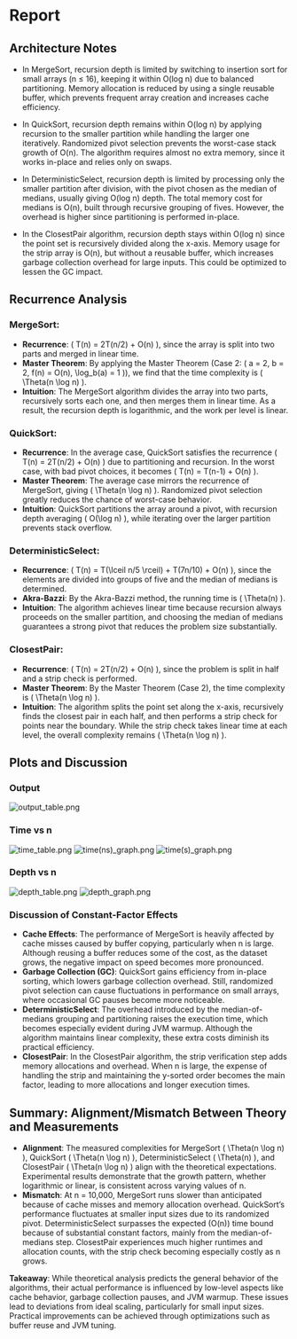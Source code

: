 # Report

## Architecture Notes

- In MergeSort, recursion depth is limited by switching to insertion sort for small arrays (n ≤ 16), keeping it within O(log n) due to balanced partitioning. Memory allocation is reduced by using a single reusable buffer, which prevents frequent array creation and increases cache efficiency.

- In QuickSort, recursion depth remains within O(log n) by applying recursion to the smaller partition while handling the larger one iteratively. Randomized pivot selection prevents the worst-case stack growth of O(n). The algorithm requires almost no extra memory, since it works in-place and relies only on swaps.

- In DeterministicSelect, recursion depth is limited by processing only the smaller partition after division, with the pivot chosen as the median of medians, usually giving O(log n) depth. The total memory cost for medians is O(n), built through recursive grouping of fives. However, the overhead is higher since partitioning is performed in-place.

- In the ClosestPair algorithm, recursion depth stays within O(log n) since the point set is recursively divided along the x-axis. Memory usage for the strip array is O(n), but without a reusable buffer, which increases garbage collection overhead for large inputs. This could be optimized to lessen the GC impact.

## Recurrence Analysis

### **MergeSort**:
- **Recurrence**: ( T(n) = 2T(n/2) + O(n) ), since the array is split into two parts and merged in linear time.
- **Master Theorem**: By applying the Master Theorem (Case 2: ( a = 2, b = 2, f(n) = O(n), \log_b(a) = 1 )), we find that the time complexity is ( \Theta(n \log n) ).
- **Intuition**: The MergeSort algorithm divides the array into two parts, recursively sorts each one, and then merges them in linear time. As a result, the recursion depth is logarithmic, and the work per level is linear.


### **QuickSort**:
- **Recurrence**: In the average case, QuickSort satisfies the recurrence ( T(n) = 2T(n/2) + O(n) ) due to partitioning and recursion. In the worst case, with bad pivot choices, it becomes ( T(n) = T(n-1) + O(n) ).
- **Master Theorem**: The average case mirrors the recurrence of MergeSort, giving ( \Theta(n \log n) ). Randomized pivot selection greatly reduces the chance of worst-case behavior.
- **Intuition**: QuickSort partitions the array around a pivot, with recursion depth averaging ( O(\log n) ), while iterating over the larger partition prevents stack overflow.

### **DeterministicSelect**:
- **Recurrence**: ( T(n) = T(\lceil n/5 \rceil) + T(7n/10) + O(n) ), since the elements are divided into groups of five and the median of medians is determined.
- **Akra-Bazzi**: By the Akra-Bazzi method, the running time is ( \Theta(n) ).
- **Intuition**: The algorithm achieves linear time because recursion always proceeds on the smaller partition, and choosing the median of medians guarantees a strong pivot that reduces the problem size substantially.

### **ClosestPair**:
- **Recurrence**: ( T(n) = 2T(n/2) + O(n) ), since the problem is split in half and a strip check is performed.
- **Master Theorem**: By the Master Theorem (Case 2), the time complexity is ( \Theta(n \log n) ).
- **Intuition**: The algorithm splits the point set along the x-axis, recursively finds the closest pair in each half, and then performs a strip check for points near the boundary. While the strip check takes linear time at each level, the overall complexity remains ( \Theta(n \log n) ).

## Plots and Discussion

### Output
![output_table.png](img/output_tb.png)

### Time vs n 
![time_table.png](img/time_tb.png)
![time(ns)_graph.png](img/time(ns)_gr.png)
![time(s)_graph.png](img/time(s)_gr.png)

### Depth vs n
![depth_table.png](img/depth_tb.png)
![depth_graph.png](img/depth_gr.png)

### Discussion of Constant-Factor Effects
- **Cache Effects**: The performance of MergeSort is heavily affected by cache misses caused by buffer copying, particularly when n is large. Although reusing a buffer reduces some of the cost, as the dataset grows, the negative impact on speed becomes more pronounced.
- **Garbage Collection (GC)**: QuickSort gains efficiency from in-place sorting, which lowers garbage collection overhead. Still, randomized pivot selection can cause fluctuations in performance on small arrays, where occasional GC pauses become more noticeable.
- **DeterministicSelect**: The overhead introduced by the median-of-medians grouping and partitioning raises the execution time, which becomes especially evident during JVM warmup. Although the algorithm maintains linear complexity, these extra costs diminish its practical efficiency.
- **ClosestPair**: In the ClosestPair algorithm, the strip verification step adds memory allocations and overhead. When n is large, the expense of handling the strip and maintaining the y-sorted order becomes the main factor, leading to more allocations and longer execution times.

## Summary: Alignment/Mismatch Between Theory and Measurements

- **Alignment**: The measured complexities for MergeSort \( \Theta(n \log n) \), QuickSort \( \Theta(n \log n) \), DeterministicSelect \( \Theta(n) \), and ClosestPair \( \Theta(n \log n) \) align with the theoretical expectations. Experimental results demonstrate that the growth pattern, whether logarithmic or linear, is consistent across varying values of n.
- **Mismatch**: At n = 10,000, MergeSort runs slower than anticipated because of cache misses and memory allocation overhead. QuickSort’s performance fluctuates at smaller input sizes due to its randomized pivot. DeterministicSelect surpasses the expected (O(n)) time bound because of substantial constant factors, mainly from the median-of-medians step. ClosestPair experiences much higher runtimes and allocation counts, with the strip check becoming especially costly as n grows.

**Takeaway**: While theoretical analysis predicts the general behavior of the algorithms, their actual performance is influenced by low-level aspects like cache behavior, garbage collection pauses, and JVM warmup. These issues lead to deviations from ideal scaling, particularly for small input sizes. Practical improvements can be achieved through optimizations such as buffer reuse and JVM tuning.